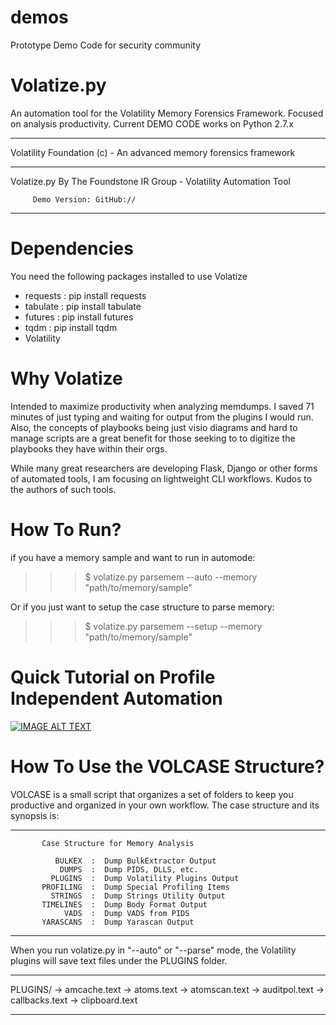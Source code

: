 # demos
Prototype Demo Code for security community


# Volatize.py
An automation tool for the Volatility Memory Forensics Framework. Focused on analysis productivity.
Current DEMO CODE works on Python 2.7.x

______________________________________________________________________
 Volatility Foundation (c) - An advanced  memory forensics framework
______________________________________________________________________

 Volatize.py By The Foundstone IR Group - Volatility Automation Tool

	     Demo Version: GitHub://
_____________________________________________________________________


# Dependencies
You need the following packages installed to use Volatize
- requests  : pip install requests
- tabulate  : pip install tabulate
- futures   : pip install futures
- tqdm      : pip install tqdm
- Volatility

# Why Volatize
Intended to maximize productivity when analyzing memdumps.  I saved 71 minutes of just typing and waiting for output from the plugins I would run. Also, the concepts of playbooks being just visio diagrams and hard to manage scripts are a great benefit for those seeking to to digitize the playbooks they have within their orgs.  

While many great researchers are developing Flask, Django or other forms of automated tools, I am focusing on lightweight CLI workflows. Kudos to the authors of such tools.

# How To Run?
if you have a memory sample and want to run in automode:

>>> $ volatize.py parsemem --auto --memory "path/to/memory/sample"

Or if you just want to setup the case structure to parse memory:

>>> $ volatize.py parsemem --setup --memory "path/to/memory/sample"

# Quick Tutorial on Profile Independent Automation
[![IMAGE ALT TEXT](https://lh3.googleusercontent.com/oJZCPKaa0w8_TVtb90JL-yUOPNCR1qcIq3PXRwVpZtSUYS-wJnK6LvvcUrHJ0Ve5WuhYng=s152)](https://youtu.be/dWQ_tNAnKXA, "Volatize Auto")

# How To Use the VOLCASE Structure?
VOLCASE is a small script that organizes a set of folders to keep you productive and organized in your own workflow.
The case structure and its synopsis is:

______________________________________________________________________
           Case Structure for Memory Analysis

              BULKEX  :  Dump BulkExtractor Output
               DUMPS  :  Dump PIDS, DLLS, etc.
             PLUGINS  :  Dump Volatility Plugins Output
           PROFILING  :  Dump Special Profiling Items
             STRINGS  :  Dump Strings Utility Output
           TIMELINES  :  Dump Body Format Output
                VADS  :  Dump VADS from PIDS
           YARASCANS  :  Dump Yarascan Output

______________________________________________________________________



When you run volatize.py in "--auto" or "--parse" mode, the Volatility plugins will save text files under the PLUGINS folder.
_______________________________________________________________________
 PLUGINS/
	 -> amcache.text
	 -> atoms.text
	 -> atomscan.text
	 -> auditpol.text
	 -> callbacks.text
	 -> clipboard.text
_______________________________________________________________________
